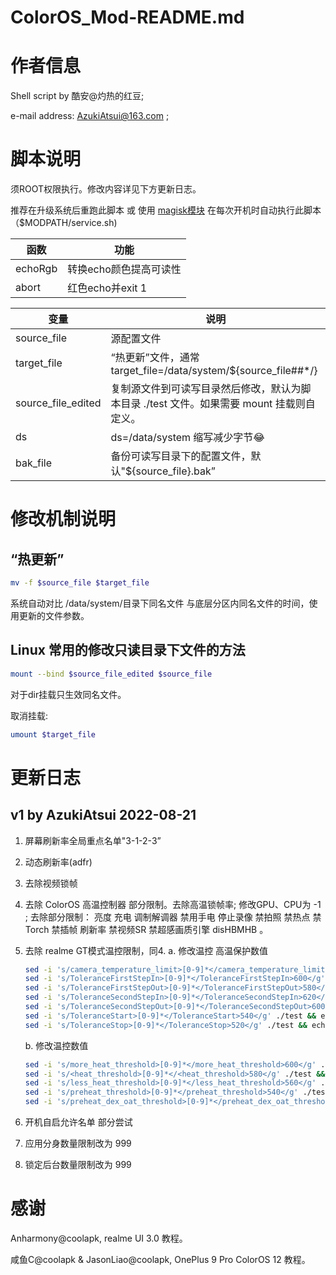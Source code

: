 # ColorOS_Mod-README.md

# 作者信息

Shell script by 酷安@灼热的红豆;

e-mail address: [AzukiAtsui@163.com](mailto:AzukiAtsui@163.com) ;

# 脚本说明

须ROOT权限执行。修改内容详见下方更新日志。

推荐在升级系统后重跑此脚本 或 使用 [magisk模块](https://topjohnwu.github.io/Magisk/guides.html#magisk-modules) 在每次开机时自动执行此脚本（$MODPATH/service.sh)

| 函数 | 功能 |
| --- | --- |
| echoRgb | 转换echo颜色提高可读性 |
| abort | 红色echo并exit 1 |

| 变量 | 说明 |
| --- | --- |
| source_file | 源配置文件 |
| target_file | “热更新”文件，通常 target_file=/data/system/${source_file##*/} |
| source_file_edited | 复制源文件到可读写目录然后修改，默认为脚本目录 ./test 文件。如果需要 mount 挂载则自定义。 |
| ds | ds=/data/system 缩写减少字节😂 |
| bak_file | 备份可读写目录下的配置文件，默认"${source_file}.bak” |

# 修改机制说明

## “热更新”

```bash
mv -f $source_file $target_file
```

系统自动对比 /data/system/目录下同名文件 与底层分区内同名文件的时间，使用更新的文件参数。

## Linux 常用的修改只读目录下文件的方法

```bash
mount --bind $source_file_edited $source_file
```

对于dir挂载只生效同名文件。

取消挂载:

```bash
umount $target_file
```

# 更新日志

## **v1** by   AzukiAtsui   2022-08-21

1. 屏幕刷新率全局重点名单"3-1-2-3”
2. 动态刷新率(adfr)
3. 去除视频锁帧
4. 去除 ColorOS 高温控制器 部分限制。去除高温锁帧率; 修改GPU、CPU为 -1 ; 去除部分限制： 亮度 充电 调制解调器 禁用手电 停止录像 禁拍照 禁热点 禁Torch 禁插帧 刷新率 禁视频SR 禁超感画质引擎 disHBMHB 。
5. 去除 realme GT模式温控限制，同4. 
    a. 修改温控 高温保护数值
    
    ```bash
    sed -i 's/camera_temperature_limit>[0-9]*</camera_temperature_limit>600</g' ./test && echoRgb "已修改camera_temperature_limit为600"
    sed -i 's/ToleranceFirstStepIn>[0-9]*</ToleranceFirstStepIn>600</g' ./test && echoRgb "已修改ToleranceFirstStepIn为600"
    sed -i 's/ToleranceFirstStepOut>[0-9]*</ToleranceFirstStepOut>580</g' ./test && echoRgb "已修改ToleranceFirstStepOut为580"
    sed -i 's/ToleranceSecondStepIn>[0-9]*</ToleranceSecondStepIn>620</g' ./test && echoRgb "已修改ToleranceSecondStepIn为620"
    sed -i 's/ToleranceSecondStepOut>[0-9]*</ToleranceSecondStepOut>600</g' ./test && echoRgb "已修改ToleranceSecondStepOut为600"
    sed -i 's/ToleranceStart>[0-9]*</ToleranceStart>540</g' ./test && echoRgb "已修改ToleranceStart为540"
    sed -i 's/ToleranceStop>[0-9]*</ToleranceStop>520</g' ./test && echoRgb "已修改ToleranceStop为520"
    
    ```
    
    b. 修改温控数值
    
    ```bash
    sed -i 's/more_heat_threshold>[0-9]*</more_heat_threshold>600</g' ./test && echoRgb "已修改more_heat_threshold为600"
    sed -i 's/<heat_threshold>[0-9]*</<heat_threshold>580</g' ./test && echoRgb "已修改heat_threshold为580"
    sed -i 's/less_heat_threshold>[0-9]*</less_heat_threshold>560</g' ./test && echoRgb "已修改less_heat_threshold为560"
    sed -i 's/preheat_threshold>[0-9]*</preheat_threshold>540</g' ./test && echoRgb "已修改preheat_threshold为540"
    sed -i 's/preheat_dex_oat_threshold>[0-9]*</preheat_dex_oat_threshold>520</g' ./test && echoRgb "已修改preheat_dex_oat_threshold为520"
    
    ```
    
6. 开机自启允许名单 部分尝试
7. 应用分身数量限制改为 999
8. 锁定后台数量限制改为 999

# 感谢

Anharmony@coolapk, realme UI 3.0 教程。

咸鱼C@coolapk & JasonLiao@coolapk, OnePlus 9 Pro ColorOS 12 教程。